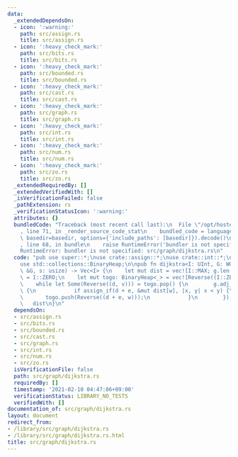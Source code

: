 ```yaml
---
data:
  _extendedDependsOn:
  - icon: ':warning:'
    path: src/assign.rs
    title: src/assign.rs
  - icon: ':heavy_check_mark:'
    path: src/bits.rs
    title: src/bits.rs
  - icon: ':heavy_check_mark:'
    path: src/bounded.rs
    title: src/bounded.rs
  - icon: ':heavy_check_mark:'
    path: src/cast.rs
    title: src/cast.rs
  - icon: ':heavy_check_mark:'
    path: src/graph.rs
    title: src/graph.rs
  - icon: ':heavy_check_mark:'
    path: src/int.rs
    title: src/int.rs
  - icon: ':heavy_check_mark:'
    path: src/num.rs
    title: src/num.rs
  - icon: ':heavy_check_mark:'
    path: src/zo.rs
    title: src/zo.rs
  _extendedRequiredBy: []
  _extendedVerifiedWith: []
  _isVerificationFailed: false
  _pathExtension: rs
  _verificationStatusIcon: ':warning:'
  attributes: {}
  bundledCode: "Traceback (most recent call last):\n  File \"/opt/hostedtoolcache/Python/3.9.1/x64/lib/python3.9/site-packages/onlinejudge_verify/documentation/build.py\"\
    , line 71, in _render_source_code_stat\n    bundled_code = language.bundle(stat.path,\
    \ basedir=basedir, options={'include_paths': [basedir]}).decode()\n  File \"/opt/hostedtoolcache/Python/3.9.1/x64/lib/python3.9/site-packages/onlinejudge_verify/languages/user_defined.py\"\
    , line 68, in bundle\n    raise RuntimeError('bundler is not specified: {}'.format(path.as_posix()))\n\
    RuntimeError: bundler is not specified: src/graph/dijkstra.rs\n"
  code: "pub use super::*;\nuse crate::assign::*;\nuse crate::int::*;\nuse std::cmp::Reverse;\n\
    use std::collections::BinaryHeap;\n\npub fn dijkstra<I: UInt, G: WGraph<I>>(g:\
    \ &G, s: usize) -> Vec<I> {\n    let mut dist = vec![I::MAX; g.len()];\n    dist[s]\
    \ = I::ZERO;\n    let mut togo: BinaryHeap<_> = vec![Reverse((I::ZERO, s))].into();\n\
    \    while let Some(Reverse((d, v))) = togo.pop() {\n        g.adj_w(v, |w, &e|\
    \ {\n            if assign_if(d + e, &mut dist[w], |x, y| x < y) {\n         \
    \       togo.push(Reverse((d + e, w)));\n            }\n        });\n    }\n \
    \   dist\n}\n"
  dependsOn:
  - src/assign.rs
  - src/bits.rs
  - src/bounded.rs
  - src/cast.rs
  - src/graph.rs
  - src/int.rs
  - src/num.rs
  - src/zo.rs
  isVerificationFile: false
  path: src/graph/dijkstra.rs
  requiredBy: []
  timestamp: '2021-02-10 04:47:06+09:00'
  verificationStatus: LIBRARY_NO_TESTS
  verifiedWith: []
documentation_of: src/graph/dijkstra.rs
layout: document
redirect_from:
- /library/src/graph/dijkstra.rs
- /library/src/graph/dijkstra.rs.html
title: src/graph/dijkstra.rs
---
```

